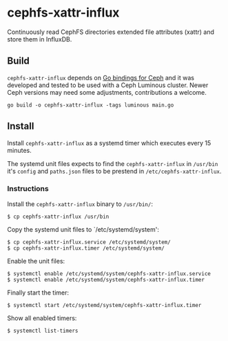# cephfs-xattr-influx

Continuously read CephFS directories extended file attributes (xattr) and store
them in InfluxDB.

## Build

`cephfs-xattr-influx` depends on [Go bindings for
Ceph](https://github.com/ceph/go-ceph) and it was developed and tested to be
used with a Ceph Luminous cluster. Newer Ceph versions may need some adjustments,
contributions a welcome.

```
go build -o cephfs-xattr-influx -tags luminous main.go
```

## Install

Install `cephfs-xattr-influx` as a systemd timer which executes every 15
minutes.

The systemd unit files expects to find the `cephfs-xattr-influx` in `/usr/bin`
it's `config` and `paths.json` files to be prestend in
`/etc/cephfs-xattr-influx`.

### Instructions

Install the `cephfs-xattr-influx` binary to `/usr/bin/`:

```
$ cp cephfs-xattr-influx /usr/bin
```

Copy the systemd unit files to `/etc/systemd/system':

```
$ cp cephfs-xattr-influx.service /etc/systemd/system/
$ cp cephfs-xattr-influx.timer /etc/systemd/system/
```

Enable the unit files:

```
$ systemctl enable /etc/systemd/system/cephfs-xattr-influx.service 
$ systemctl enable /etc/systemd/system/cephfs-xattr-influx.timer 
```

Finally start the timer:

```
$ systemctl start /etc/systemd/system/cephfs-xattr-influx.timer 
```

Show all enabled timers:

```
$ systemctl list-timers
```